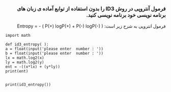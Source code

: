 <div dir="rtl">
  
  ### فرمول آنتروپی در روش ID3 را بدون استفاده از توابع آماده ی زبان های برنامه نویسی خود برنامه نویسی کنید.
  
  فرمول انتروپی به شرح زیر است:
   Entropy = - ( P(+) logP(+) + P(-) logP(-) )
  
  </div>
  
  <div dir="ltr">
  
  
  ```
  import math

def id3_entropy( ):
a = float(input('please enter  number : '))
b = float(input('please enter  number : '))
  lx = math.log2(x)
  ly = math.log2(y)
  ent = -((x*lx) + (y*ly))
  print(ent)


print(id3_entropy())
  ```
  
  </div>
